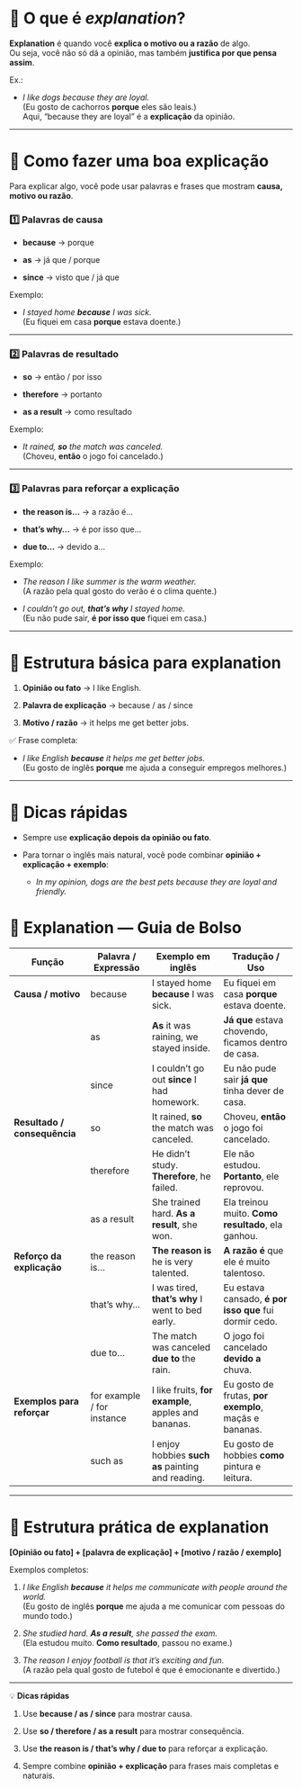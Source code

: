 # 🔹 O que é _explanation_?

**Explanation** é quando você **explica o motivo ou a razão** de algo.  
Ou seja, você não só dá a opinião, mas também **justifica por que pensa assim**.

Ex.:

- _I like dogs because they are loyal._  
    (Eu gosto de cachorros **porque** eles são leais.)  
    Aqui, “because they are loyal” é a **explicação** da opinião.
    

---

# 🔹 Como fazer uma boa explicação

Para explicar algo, você pode usar palavras e frases que mostram **causa, motivo ou razão**.

### 1️⃣ Palavras de causa

- **because** → porque
    
- **as** → já que / porque
    
- **since** → visto que / já que
    

Exemplo:

- _I stayed home **because** I was sick._  
    (Eu fiquei em casa **porque** estava doente.)
    

---

### 2️⃣ Palavras de resultado

- **so** → então / por isso
    
- **therefore** → portanto
    
- **as a result** → como resultado
    

Exemplo:

- _It rained, **so** the match was canceled._  
    (Choveu, **então** o jogo foi cancelado.)
    

---

### 3️⃣ Palavras para reforçar a explicação

- **the reason is…** → a razão é…
    
- **that’s why…** → é por isso que…
    
- **due to…** → devido a…
    

Exemplo:

- _The reason I like summer is the warm weather._  
    (A razão pela qual gosto do verão é o clima quente.)
    
- _I couldn’t go out, **that’s why** I stayed home._  
    (Eu não pude sair, **é por isso que** fiquei em casa.)
    

---

# 🔹 Estrutura básica para explanation

1. **Opinião ou fato** → I like English.
    
2. **Palavra de explicação** → because / as / since
    
3. **Motivo / razão** → it helps me get better jobs.
    

✅ Frase completa:

- _I like English **because** it helps me get better jobs._  
    (Eu gosto de inglês **porque** me ajuda a conseguir empregos melhores.)
    

---

# 🔹 Dicas rápidas

- Sempre use **explicação depois da opinião ou fato**.
    
- Para tornar o inglês mais natural, você pode combinar **opinião + explicação + exemplo**:
    
    - _In my opinion, dogs are the best pets because they are loyal and friendly._




# 📘 Explanation — Guia de Bolso

|**Função**|**Palavra / Expressão**|**Exemplo em inglês**|**Tradução / Uso**|
|---|---|---|---|
|**Causa / motivo**|because|I stayed home **because** I was sick.|Eu fiquei em casa **porque** estava doente.|
||as|**As** it was raining, we stayed inside.|**Já que** estava chovendo, ficamos dentro de casa.|
||since|I couldn’t go out **since** I had homework.|Eu não pude sair **já que** tinha dever de casa.|
|**Resultado / consequência**|so|It rained, **so** the match was canceled.|Choveu, **então** o jogo foi cancelado.|
||therefore|He didn’t study. **Therefore**, he failed.|Ele não estudou. **Portanto**, ele reprovou.|
||as a result|She trained hard. **As a result**, she won.|Ela treinou muito. **Como resultado**, ela ganhou.|
|**Reforço da explicação**|the reason is…|**The reason is** he is very talented.|**A razão é** que ele é muito talentoso.|
||that’s why…|I was tired, **that’s why** I went to bed early.|Eu estava cansado, **é por isso que** fui dormir cedo.|
||due to…|The match was canceled **due to** the rain.|O jogo foi cancelado **devido a** chuva.|
|**Exemplos para reforçar**|for example / for instance|I like fruits, **for example**, apples and bananas.|Eu gosto de frutas, **por exemplo**, maçãs e bananas.|
||such as|I enjoy hobbies **such as** painting and reading.|Eu gosto de hobbies **como** pintura e leitura.|

---

# 🔹 Estrutura prática de explanation

**[Opinião ou fato] + [palavra de explicação] + [motivo / razão / exemplo]**

Exemplos completos:

1. _I like English **because** it helps me communicate with people around the world._  
    (Eu gosto de inglês **porque** me ajuda a me comunicar com pessoas do mundo todo.)
    
2. _She studied hard. **As a result**, she passed the exam._  
    (Ela estudou muito. **Como resultado**, passou no exame.)
    
3. _The reason I enjoy football is that it’s exciting and fun._  
    (A razão pela qual gosto de futebol é que é emocionante e divertido.)
    

---

💡 **Dicas rápidas**

1. Use **because / as / since** para mostrar causa.
    
2. Use **so / therefore / as a result** para mostrar consequência.
    
3. Use **the reason is / that’s why / due to** para reforçar a explicação.
    
4. Sempre combine **opinião + explicação** para frases mais completas e naturais.